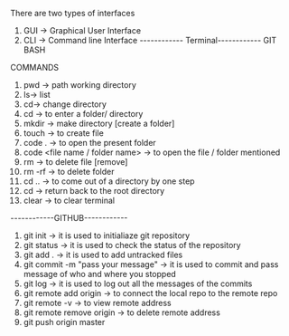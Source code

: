 There are two types of interfaces
1. GUI -> Graphical User Interface
2. CLI -> Command line Interface
------------ Terminal------------
GIT BASH

COMMANDS 
1. pwd -> path working directory
2. ls-> list
3. cd-> change directory 
4. cd <name of folder> -> to enter a folder/ directory
5. mkdir -> make directory [create a folder]
6. touch -> to create file
7. code . -> to open the present folder
8. code <file name / folder name> -> to open the file / folder mentioned
9. rm <name of file>  -> to delete file [remove]
10. rm -rf <name of folder> -> to delete folder
11. cd .. -> to come out of a directory by one step
12. cd -> return back to the root directory
13. clear -> to clear terminal

------------GITHUB------------
1. git init -> it is used to initialiaze git repository
2. git status -> it is used to check the status of the repository
3. git add . -> it is used to add untracked files
4. git commit -m "pass your message" -> it is used to commit and pass message of who and where you stopped
5. git log -> it is used to log out all the messages of the commits
6. git remote add origin <paste the address copied> -> to connect the local repo to the remote repo
7. git remote -v -> to view remote address
8. git remote remove origin -> to delete remote address
9. git push origin master

